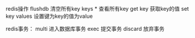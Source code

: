 redis操作
flushdb 清空所有key
keys * 查看所有key
get key 获取key的值
set key values 设置键为key的值为value



redis事务：
    multi 进入数据库事务
    exec 提交事务
    discard 放弃事务



